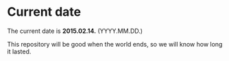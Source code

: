 # Current date

The current date is **2015.02.14.** (YYYY.MM.DD.)

This repository will be good when the world ends, so we will know how long it lasted.